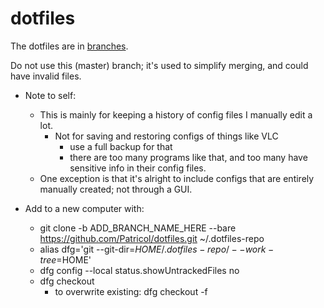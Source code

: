 # dotfiles

The dotfiles are in [branches](https://github.com/Patricol/dotfiles/branches/all).

Do not use this (master) branch; it's used to simplify merging, and could have invalid files.

* Note to self:
  * This is mainly for keeping a history of config files I manually edit a lot.
    * Not for saving and restoring configs of things like VLC
      * use a full backup for that
      * there are too many programs like that, and too many have sensitive info in their config files.
  * One exception is that it's alright to include configs that are entirely manually created; not through a GUI.

* Add to a new computer with:
  * git clone -b ADD_BRANCH_NAME_HERE --bare https://github.com/Patricol/dotfiles.git ~/.dotfiles-repo
  * alias dfg='git --git-dir=$HOME/.dotfiles-repo/ --work-tree=$HOME'
  * dfg config --local status.showUntrackedFiles no
  * dfg checkout
    * to overwrite existing: dfg checkout -f

